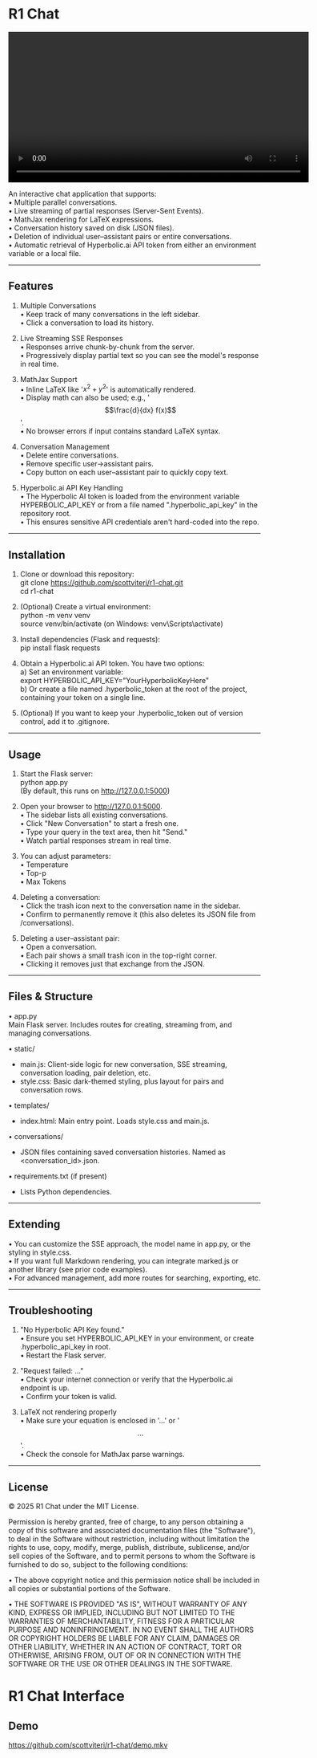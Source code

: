 # R1 Chat

<video width="600" controls>
  <source src="https://github.com/scottviteri/demo.mp4" type="video/mp4">
  Your browser does not support the video tag.
</video>

An interactive chat application that supports:  
• Multiple parallel conversations.  
• Live streaming of partial responses (Server-Sent Events).  
• MathJax rendering for LaTeX expressions.  
• Conversation history saved on disk (JSON files).  
• Deletion of individual user–assistant pairs or entire conversations.  
• Automatic retrieval of Hyperbolic.ai API token from either an environment variable or a local file.

---

## Features

1. Multiple Conversations  
   • Keep track of many conversations in the left sidebar.  
   • Click a conversation to load its history.

2. Live Streaming SSE Responses  
   • Responses arrive chunk-by-chunk from the server.  
   • Progressively display partial text so you can see the model's response in real time.

3. MathJax Support  
   • Inline LaTeX like '$x^2+y^2$' is automatically rendered.  
   • Display math can also be used; e.g., '$$\frac{d}{dx} f(x)$$'.  
   • No browser errors if input contains standard LaTeX syntax.

4. Conversation Management  
   • Delete entire conversations.  
   • Remove specific user→assistant pairs.  
   • Copy button on each user–assistant pair to quickly copy text.

5. Hyperbolic.ai API Key Handling  
   • The Hyperbolic AI token is loaded from the environment variable HYPERBOLIC_API_KEY or from a file named ".hyperbolic_api_key" in the repository root.  
   • This ensures sensitive API credentials aren't hard-coded into the repo.

---

## Installation

1. Clone or download this repository:  
   git clone https://github.com/scottviteri/r1-chat.git  
   cd r1-chat  

2. (Optional) Create a virtual environment:  
   python -m venv venv  
   source venv/bin/activate  (on Windows: venv\Scripts\activate)

3. Install dependencies (Flask and requests):  
   pip install flask requests

4. Obtain a Hyperbolic.ai API token. You have two options:  
   a) Set an environment variable:  
      export HYPERBOLIC_API_KEY="YourHyperbolicKeyHere"  
   b) Or create a file named .hyperbolic_token at the root of the project, containing your token on a single line.  

5. (Optional) If you want to keep your .hyperbolic_token out of version control, add it to .gitignore.

---

## Usage

1. Start the Flask server:  
   python app.py  
   (By default, this runs on http://127.0.0.1:5000)

2. Open your browser to http://127.0.0.1:5000.  
   • The sidebar lists all existing conversations.  
   • Click "New Conversation" to start a fresh one.  
   • Type your query in the text area, then hit "Send."  
   • Watch partial responses stream in real time.  

3. You can adjust parameters:  
   • Temperature  
   • Top-p  
   • Max Tokens  

4. Deleting a conversation:  
   • Click the trash icon next to the conversation name in the sidebar.  
   • Confirm to permanently remove it (this also deletes its JSON file from /conversations).

5. Deleting a user–assistant pair:  
   • Open a conversation.  
   • Each pair shows a small trash icon in the top-right corner.  
   • Clicking it removes just that exchange from the JSON.

---

## Files & Structure

• app.py  
  Main Flask server. Includes routes for creating, streaming from, and managing conversations.  

• static/  
  - main.js: Client-side logic for new conversation, SSE streaming, conversation loading, pair deletion, etc.  
  - style.css: Basic dark-themed styling, plus layout for pairs and conversation rows.  

• templates/  
  - index.html: Main entry point. Loads style.css and main.js.  

• conversations/  
  - JSON files containing saved conversation histories. Named as <conversation_id>.json.  

• requirements.txt (if present)  
  - Lists Python dependencies.  

---

## Extending

• You can customize the SSE approach, the model name in app.py, or the styling in style.css.  
• If you want full Markdown rendering, you can integrate marked.js or another library (see prior code examples).  
• For advanced management, add more routes for searching, exporting, etc.

---

## Troubleshooting

1. "No Hyperbolic API Key found."  
   • Ensure you set HYPERBOLIC_API_KEY in your environment, or create .hyperbolic_api_key in root.  
   • Restart the Flask server.

2. "Request failed: ..."  
   • Check your internet connection or verify that the Hyperbolic.ai endpoint is up.  
   • Confirm your token is valid.

3. LaTeX not rendering properly  
   • Make sure your equation is enclosed in '$...$' or '$$...$$'.  
   • Check the console for MathJax parse warnings.

---

## License

© 2025 R1 Chat under the MIT License.

Permission is hereby granted, free of charge, to any person obtaining a copy of this software and associated documentation files (the "Software"), to deal in the Software without restriction, including without limitation the rights to use, copy, modify, merge, publish, distribute, sublicense, and/or sell copies of the Software, and to permit persons to whom the Software is furnished to do so, subject to the following conditions:

• The above copyright notice and this permission notice shall be included in all copies or substantial portions of the Software.

• THE SOFTWARE IS PROVIDED "AS IS", WITHOUT WARRANTY OF ANY KIND, EXPRESS OR IMPLIED, INCLUDING BUT NOT LIMITED TO THE WARRANTIES OF MERCHANTABILITY, FITNESS FOR A PARTICULAR PURPOSE AND NONINFRINGEMENT. IN NO EVENT SHALL THE AUTHORS OR COPYRIGHT HOLDERS BE LIABLE FOR ANY CLAIM, DAMAGES OR OTHER LIABILITY, WHETHER IN AN ACTION OF CONTRACT, TORT OR OTHERWISE, ARISING FROM, OUT OF OR IN CONNECTION WITH THE SOFTWARE OR THE USE OR OTHER DEALINGS IN THE SOFTWARE.

# R1 Chat Interface

## Demo
https://github.com/scottviteri/r1-chat/demo.mkv